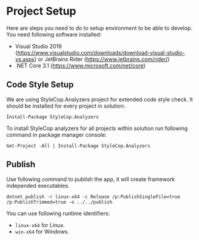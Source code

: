 Project Setup
=============

Here are steps you need to do to setup environment to be able to develop. You need following software installed:

- Visual Studio 2019 (https://www.visualstudio.com/downloads/download-visual-studio-vs.aspx) or JetBrains Rider (https://www.jetbrains.com/rider/)
- .NET Core 3.1 (https://www.microsoft.com/net/core)

Code Style Setup
----------------

We are using StyleCop.Analyzers project for extended code style check. It should be installed for every project in solution:

```
Install-Package StyleCop.Analyzers
```

To install StyleCop analyzers for all projects within solution run following command in package manager console:

```
Get-Project -All | Install-Package StyleCop.Analyzers
```

Publish
-------

Use following command to publish the app, it will create framework independed executables.

```
dotnet publish -r linux-x64 -c Release /p:PublishSingleFile=true /p:PublishTrimmed=true -o ../../publish
```

You can use following runtime identifiers:

- `linux-x64` for Linux.
- `win-x64` for Windows.
